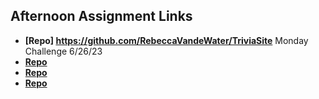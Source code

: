## Afternoon Assignment Links

* **[Repo] https://github.com/RebeccaVandeWater/TriviaSite** Monday Challenge 6/26/23
* **[Repo](https://github.com/RebeccaVandeWater/<ASSIGNMENT_REPO>)**
* **[Repo](https://github.com/RebeccaVandeWater/<ASSIGNMENT_REPO>)**
* **[Repo](https://github.com/RebeccaVandeWater/<ASSIGNMENT_REPO>)**
